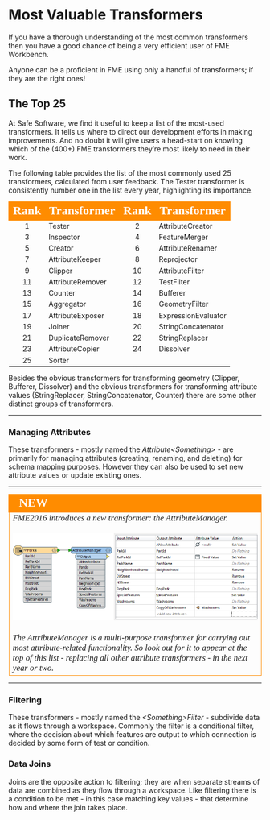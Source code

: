 # Most Valuable Transformers #

If you have a thorough understanding of the most common transformers then you have a good chance of being a very efficient user of FME Workbench.

Anyone can be a proficient in FME using only a handful of transformers; if they are the right ones!

## The Top 25 ##
At Safe Software, we find it useful to keep a list of the most-used transformers. It tells us where to direct our development efforts in making improvements. And no doubt it will give users a head-start on knowing which of the (400+) FME transformers they’re most likely to need in their work.

The following table provides the list of the most commonly used 25 transformers, calculated from user feedback. The Tester transformer is consistently number one in the list every year, highlighting its importance.

<table style="border-spacing: 0px">
<tr>
<th style="vertical-align:middle;background-color:darkorange;border: 2px solid darkorange">
<span style="color:white;font-size:x-large;font-weight: bold;font-family:serif">Rank</span></th>
<th style="vertical-align:middle;background-color:darkorange;border: 2px solid darkorange">
<span style="color:white;font-size:x-large;font-weight: bold;font-family:serif">Transformer</th>
<th style="vertical-align:middle;background-color:darkorange;border: 2px solid darkorange">
<span style="color:white;font-size:x-large;font-weight: bold;font-family:serif">Rank</span></th>
<th style="vertical-align:middle;background-color:darkorange;border: 2px solid darkorange">
<span style="color:white;font-size:x-large;font-weight: bold;font-family:serif">Transformer</th>
</tr>
<tr><td style="text-align:center">1</td><td>Tester</td><td style="text-align:center">2</td><td>AttributeCreator</td></tr>
<tr><td style="text-align:center">3</td><td>Inspector</td><td style="text-align:center">4</td><td>FeatureMerger</td></tr>
<tr><td style="text-align:center">5</td><td>Creator</td><td style="text-align:center">6</td><td>AttributeRenamer</td></tr>
<tr><td style="text-align:center">7</td><td>AttributeKeeper</td><td style="text-align:center">8</td><td>Reprojector</td></tr>
<tr><td style="text-align:center">9</td><td>Clipper</td><td style="text-align:center">10</td><td>AttributeFilter</td></tr>
<tr><td style="text-align:center">11</td><td>AttributeRemover</td><td style="text-align:center">12</td><td>TestFilter</td></tr>
<tr><td style="text-align:center">13</td><td>Counter</td><td style="text-align:center">14</td><td>Bufferer</td></tr>
<tr><td style="text-align:center">15</td><td>Aggregator</td><td style="text-align:center">16</td><td>GeometryFilter</td></tr>
<tr><td style="text-align:center">17</td><td>AttributeExposer</td><td style="text-align:center">18</td><td>ExpressionEvaluator</td></tr>
<tr><td style="text-align:center">19</td><td>Joiner</td><td style="text-align:center">20</td><td>StringConcatenator</td></tr>
<tr><td style="text-align:center">21</td><td>DuplicateRemover</td><td style="text-align:center">22</td><td>StringReplacer</td></tr>
<tr><td style="text-align:center">23</td><td>AttributeCopier</td><td style="text-align:center">24</td><td>Dissolver</td></tr>
<tr><td style="text-align:center">25</td><td>Sorter</td></tr>
</table>

Besides the obvious transformers for transforming geometry (Clipper, Bufferer, Dissolver) and the obvious transformers for transforming attribute values (StringReplacer, StringConcatenator, Counter) there are some other distinct groups of transformers.

---

### Managing Attributes ###
These transformers - mostly named the *Attribute<Something\>* - are primarily for managing attributes (creating, renaming, and deleting) for schema mapping purposes. However they can also be used to set new attribute values or update existing ones.

---

<!--New Section--> 

<table style="border-spacing: 0px">
<tr>
<td style="vertical-align:middle;background-color:darkorange;border: 2px solid darkorange">
<i class="fa fa-bolt fa-lg fa-pull-left fa-fw" style="color:white;padding-right: 12px;vertical-align:text-top"></i>
<span style="color:white;font-size:x-large;font-weight: bold;font-family:serif">NEW</span>
</td>
</tr>

<tr>
<td style="border: 1px solid darkorange">
<span style="font-family:serif; font-style:italic; font-size:larger">
FME2016 introduces a new transformer: the AttributeManager.
<br><br><img src="./Images/Img5.11.AttributeManagerNew.png">
<br><br>The AttributeManager is a multi-purpose transformer for carrying out most attribute-related functionality. So look out for it to appear at the top of this list - replacing all other attribute transformers - in the next year or two.
</span>
</td>
</tr>
</table>

---

### Filtering ###
These transformers - mostly named the *<Something\>Filter* - subdivide data as it flows through a workspace. Commonly the filter is a conditional filter, where the decision about which features are output to which connection is decided by some form of test or condition.


### Data Joins ###
Joins are the opposite action to filtering; they are when separate streams of data are combined as they flow through a workspace. Like filtering there is a condition to be met - in this case matching key values - that determine how and where the join takes place.